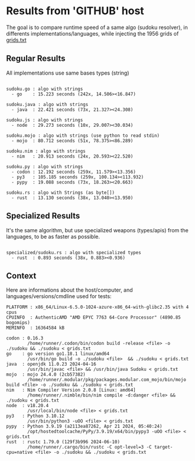 # Results from 'GITHUB' host

The goal is to compare runtime speed of a same algo (sudoku resolver), in differents implementations/languages, while injecting the 1956 grids of [grids.txt](grids.txt)

## Regular Results

All implementations use same bases types (string)

```

sudoku.go : algo with strings
  - go    : 15.223 seconds (242x, 14.506><16.847)

sudoku.java : algo with strings
  - java  : 22.421 seconds (73x, 21.327><24.308)

sudoku.js : algo with strings
  - node  : 29.273 seconds (10x, 29.007><30.034)

sudoku.mojo : algo with strings (use python to read stdin)
  - mojo  : 80.712 seconds (51x, 78.375><86.289)

sudoku.nim : algo with strings
  - nim   : 20.913 seconds (24x, 20.593><22.520)

sudoku.py : algo with strings
  - codon : 12.192 seconds (259x, 11.579><13.356)
  - py3   : 105.185 seconds (259x, 100.134><113.932)
  - pypy  : 19.088 seconds (73x, 18.263><20.663)

sudoku.rs : algo with Strings (as byte[])
  - rust  : 13.130 seconds (38x, 13.040><13.950)

```

## Specialized Results

It's the same algorithm, but use specialized weapons (types/apis) from the languages, to be as faster as possible.

```

specialized/sudoku.rs : algo with specialized types
  - rust  : 0.893 seconds (38x, 0.883><0.936)

```
## Context

Here are informations about the host/computer, and languages/versions/cmdline used for tests:
```
PLATFORM : x86_64/Linux-6.5.0-1024-azure-x86_64-with-glibc2.35 with 4 cpus
CPUINFO  : AuthenticAMD "AMD EPYC 7763 64-Core Processor" (4890.85 bogomips)
MEMINFO  : 16364584 kB

codon : 0.16.3
        /home/runner/.codon/bin/codon build -release <file> -o ./sudoku && ./sudoku < grids.txt
go    : go version go1.18.1 linux/amd64
        /usr/bin/go build -o ./sudoku <file>  && ./sudoku < grids.txt
java  : openjdk 11.0.23 2024-04-16
        /usr/bin/javac <file> && /usr/bin/java Sudoku < grids.txt
mojo  : mojo 24.4.0 (2cb57382)
        /home/runner/.modular/pkg/packages.modular.com_mojo/bin/mojo build <file> -o ./sudoku && ./sudoku < grids.txt
nim   : Nim Compiler Version 2.0.8 [Linux: amd64]
        /home/runner/.nimble/bin/nim compile -d:danger <file> && ./sudoku < grids.txt
node  : v18.20.4
        /usr/local/bin/node <file> < grids.txt
py3   : Python 3.10.12
        /usr/bin/python3 -uOO <file> < grids.txt
pypy  : Python 3.9.19 (a2113ea87262, Apr 21 2024, 05:40:24)
        /opt/hostedtoolcache/PyPy/3.9.19/x64/bin/pypy3 -uOO <file> < grids.txt
rust  : rustc 1.79.0 (129f3b996 2024-06-10)
        /home/runner/.cargo/bin/rustc -C opt-level=3 -C target-cpu=native <file> -o ./sudoku && ./sudoku < grids.txt

```


